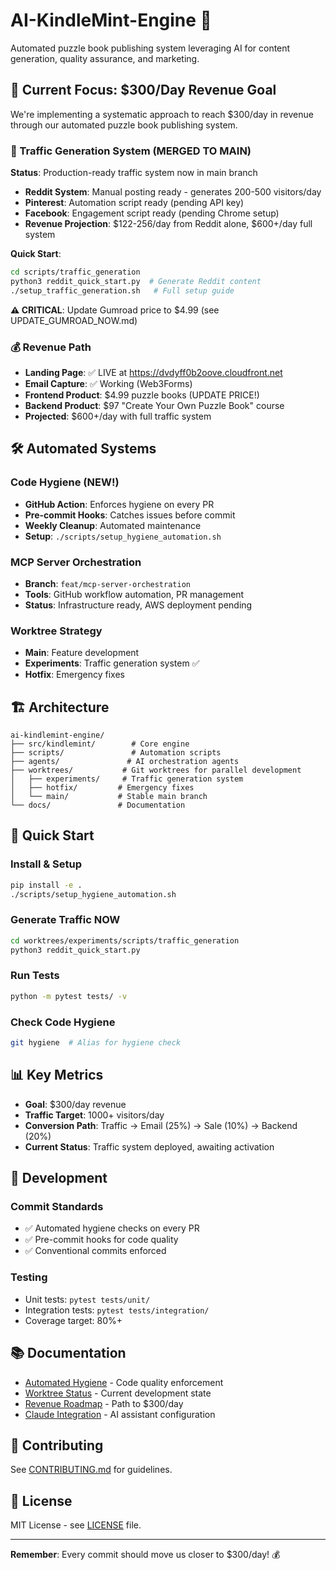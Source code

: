 # AI-KindleMint-Engine 🚀

Automated puzzle book publishing system leveraging AI for content generation, quality assurance, and marketing.

## 🎯 Current Focus: $300/Day Revenue Goal

We're implementing a systematic approach to reach $300/day in revenue through our automated puzzle book publishing system.

### 🚀 Traffic Generation System (MERGED TO MAIN)

**Status**: Production-ready traffic system now in main branch
- **Reddit System**: Manual posting ready - generates 200-500 visitors/day
- **Pinterest**: Automation script ready (pending API key)
- **Facebook**: Engagement script ready (pending Chrome setup)
- **Revenue Projection**: $122-256/day from Reddit alone, $600+/day full system

**Quick Start**:
```bash
cd scripts/traffic_generation
python3 reddit_quick_start.py  # Generate Reddit content
./setup_traffic_generation.sh   # Full setup guide
```

**⚠️ CRITICAL**: Update Gumroad price to $4.99 (see UPDATE_GUMROAD_NOW.md)

### 💰 Revenue Path
- **Landing Page**: ✅ LIVE at https://dvdyff0b2oove.cloudfront.net
- **Email Capture**: ✅ Working (Web3Forms)
- **Frontend Product**: $4.99 puzzle books (UPDATE PRICE!)
- **Backend Product**: $97 "Create Your Own Puzzle Book" course
- **Projected**: $600+/day with full traffic system

## 🛠️ Automated Systems

### Code Hygiene (NEW!)
- **GitHub Action**: Enforces hygiene on every PR
- **Pre-commit Hooks**: Catches issues before commit
- **Weekly Cleanup**: Automated maintenance
- **Setup**: `./scripts/setup_hygiene_automation.sh`

### MCP Server Orchestration
- **Branch**: `feat/mcp-server-orchestration`
- **Tools**: GitHub workflow automation, PR management
- **Status**: Infrastructure ready, AWS deployment pending

### Worktree Strategy
- **Main**: Feature development
- **Experiments**: Traffic generation system ✅
- **Hotfix**: Emergency fixes

## 🏗️ Architecture

```
ai-kindlemint-engine/
├── src/kindlemint/        # Core engine
├── scripts/               # Automation scripts
├── agents/               # AI orchestration agents
├── worktrees/           # Git worktrees for parallel development
│   ├── experiments/     # Traffic generation system
│   ├── hotfix/         # Emergency fixes
│   └── main/           # Stable main branch
└── docs/               # Documentation
```

## 🚀 Quick Start

### Install & Setup
```bash
pip install -e .
./scripts/setup_hygiene_automation.sh
```

### Generate Traffic NOW
```bash
cd worktrees/experiments/scripts/traffic_generation
python3 reddit_quick_start.py
```

### Run Tests
```bash
python -m pytest tests/ -v
```

### Check Code Hygiene
```bash
git hygiene  # Alias for hygiene check
```

## 📊 Key Metrics
- **Goal**: $300/day revenue
- **Traffic Target**: 1000+ visitors/day
- **Conversion Path**: Traffic → Email (25%) → Sale (10%) → Backend (20%)
- **Current Status**: Traffic system deployed, awaiting activation

## 🔧 Development

### Commit Standards
- ✅ Automated hygiene checks on every PR
- ✅ Pre-commit hooks for code quality
- ✅ Conventional commits enforced

### Testing
- Unit tests: `pytest tests/unit/`
- Integration tests: `pytest tests/integration/`
- Coverage target: 80%+

## 📚 Documentation
- [Automated Hygiene](docs/AUTOMATED_HYGIENE.md) - Code quality enforcement
- [Worktree Status](docs/WORKTREE_STATUS.md) - Current development state
- [Revenue Roadmap](docs/REVENUE_ROADMAP_300_DAY.md) - Path to $300/day
- [Claude Integration](docs/CLAUDE.md) - AI assistant configuration

## 🤝 Contributing
See [CONTRIBUTING.md](docs/CONTRIBUTING.md) for guidelines.

## 📄 License
MIT License - see [LICENSE](LICENSE) file.

---

**Remember**: Every commit should move us closer to $300/day! 💰